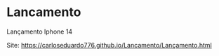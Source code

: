 # Lancamento
 Lançamento Iphone 14


Site: https://carloseduardo776.github.io/Lancamento/Lançamento.html